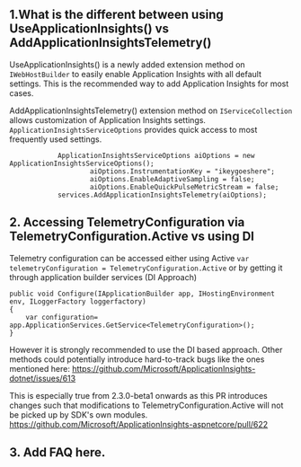 ## 1.What is the different between using UseApplicationInsights() vs AddApplicationInsightsTelemetry()
UseApplicationInsights() is a newly added extension method on ```IWebHostBuilder``` to easily enable Application Insights with all default settings. This is the recommended way to add Application Insights for most cases.

AddApplicationInsightsTelemetry() extension method on  ```IServiceCollection``` allows customization of Application Insights settings. ```ApplicationInsightsServiceOptions``` provides quick access to most frequently used settings. 
```
			ApplicationInsightsServiceOptions aiOptions = new ApplicationInsightsServiceOptions();
		            aiOptions.InstrumentationKey = "ikeygoeshere";
		            aiOptions.EnableAdaptiveSampling = false;
		            aiOptions.EnableQuickPulseMetricStream = false;
            services.AddApplicationInsightsTelemetry(aiOptions);
```

## 2. Accessing TelemetryConfiguration via TelemetryConfiguration.Active vs using DI
Telemetry configuration can be accessed either using Active
```var telemetryConfiguration = TelemetryConfiguration.Active```
or by getting it through application builder services (DI Approach)
```
public void Configure(IApplicationBuilder app, IHostingEnvironment env, ILoggerFactory loggerfactory)
{
    var configuration= app.ApplicationServices.GetService<TelemetryConfiguration>();
}
```
However it is strongly recommended to use the DI based approach. Other methods could potentially introduce hard-to-track bugs like the ones mentioned here:
https://github.com/Microsoft/ApplicationInsights-dotnet/issues/613

This is especially true from 2.3.0-beta1 onwards as this PR introduces changes such that modifications to TelemetryConfiguration.Active will not be picked up by SDK's own modules.
https://github.com/Microsoft/ApplicationInsights-aspnetcore/pull/622

## 3. Add FAQ here.